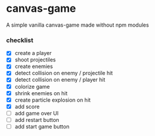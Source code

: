 # canvas-game

A simple vanilla canvas-game made without npm modules

### checklist

- [x] create a player
- [x] shoot projectiles
- [x] create enemies
- [x] detect collision on enemy / projectile hit
- [x] detect collision on enemy / player hit
- [x] colorize game
- [x] shrink enemies on hit
- [x] create particle explosion on hit
- [x] add score
- [ ] add game over UI
- [ ] add restart button
- [ ] add start game button
